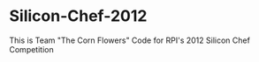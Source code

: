 Silicon-Chef-2012
=================

This is Team "The Corn Flowers" Code for RPI's 2012 Silicon Chef Competition
